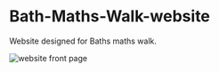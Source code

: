 # Bath-Maths-Walk-website
Website designed for Baths maths walk.

![website front page](https://raw.githubusercontent.com/begly/Bath-Maths-Walk-website/master/example.png)
